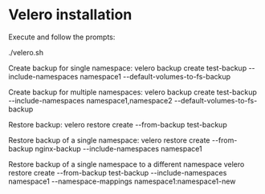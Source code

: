 Velero installation
====================

Execute and follow the prompts:

./velero.sh

Create backup for single namespace:
velero backup create test-backup --include-namespaces namespace1 --default-volumes-to-fs-backup

Create backup for multiple namespaces:
velero backup create test-backup --include-namespaces namespace1,namespace2 --default-volumes-to-fs-backup

Restore backup:
velero restore create --from-backup test-backup

Restore backup of a single namespace:
velero restore create --from-backup nginx-backup --include-namespaces namespace1

Restore backup of a single namespace to a different namespace
velero restore create --from-backup test-backup --include-namespaces namespace1 --namespace-mappings namespace1:namespace1-new

